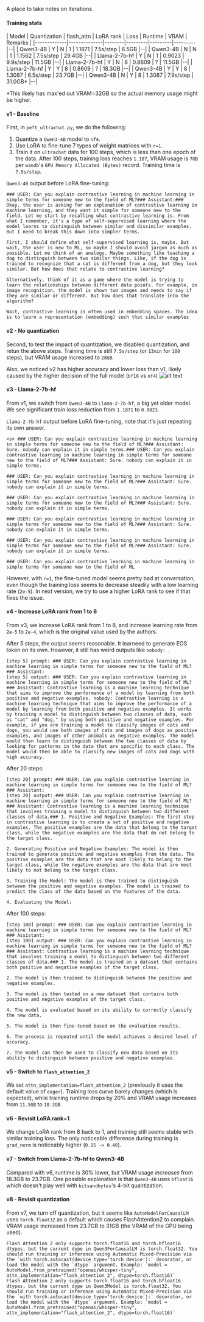 A place to take notes on iterations.

#### Training stats
| Model       | Quantization | flash_attn | LoRA rank | Loss   | Runtime | VRAM    |  Remarks |
|-------------|--------------|--------|---------|---------|---------|--|
| Qwen3-4B    | Y            | N | 1      |  1.1871 |  7.5s/step |  6.5GB  |--|
| Qwen3-4B    | N            | N | 1      |  1.1562 |  7.5s/step  | 29.4GB  |--|
| Llama-2-7b-hf  | Y         | N | 1      |  0.9023 |  9.9s/step  | 11.5GB  |--|
| Llama-2-7b-hf  | Y         | N | 8      |  0.8609 |  ?  | 11.5GB  |--|
| Llama-2-7b-hf  | Y         | Y | 8      |  0.8609 |  ?  | 18.3GB  |--|
| Qwen3-4B  | Y              | Y | 8      |  1.3087 | 6.5s/step | 23.7GB  |--|
| Qwen3-4B  | N              | Y | 8      |  1.3087 | 7.9s/step | 31.0GB*  |--|

*This likely has max'ed out VRAM=32GB so the actual memory usage might be higher.

#### v1 - Baseline
First, in `peft_ultrachat.py`, we do the following:
 1. Quantize a `Qwen3-4B` model to `nf4`.
 2. Use LoRA to fine-tune 7 types of weight matrices with `r=1`.
 3. Train it on `ultrachat` data for 100 steps, which is less than one epoch of the data.
After 100 steps, training loss reaches `1.187`, VRAM usage is `7GB` per `wandb`'s `GPU Memory Allocated (Bytes)` record. Training time is `7.5s/step`.

`Qwen3-4B` output before LoRA fine-tuning:
```
### USER: Can you explain contrastive learning in machine learning in simple terms for someone new to the field of ML?### Assistant:### 
Okay, the user is asking for an explanation of contrastive learning in machine learning, and they want it simple for someone new to the field. Let me start by recalling what contrastive learning is. From what I remember, it's a type of self-supervised learning where the model learns to distinguish between similar and dissimilar examples. But I need to break this down into simpler terms.

First, I should define what self-supervised learning is, maybe. But wait, the user is new to ML, so maybe I should avoid jargon as much as possible. Let me think of an analogy. Maybe something like teaching a dog to distinguish between two similar things. Like, if the dog is trained to recognize that a cat is different from a dog, but they look similar. But how does that relate to contrastive learning?

Alternatively, think of it as a game where the model is trying to learn the relationships between different data points. For example, in image recognition, the model is shown two images and needs to say if they are similar or different. But how does that translate into the algorithm?

Wait, contrastive learning is often used in embedding spaces. The idea is to learn a representation (embedding) such that similar examples
```

#### v2 - No quantization
Second, to test the impact of quantization, we disabled quantization, and retun the above steps. Training time is still `7.5s/step` (or `13min` for `100` steps), but VRAM usage increased to `28GB`.

Also, we noticed v2 has higher accuracy and lower loss than v1, likely caused by the higher decision of the full model (`bf16` vs `nf4`)
![alt text](assets/img1_loss_v2_vs_v1.png)

#### v3 - Llama-2-7b-hf
From v1, we switch from `Qwen3-4B` to `Llama-2-7b-hf`, a big yet older model. We see significant train loss reduction from `1.1871` to `0.9023`.

`Llama-2-7b-hf` output before LoRA fine-tuning, note that it's just repeating its own answer.
```
<s> ### USER: Can you explain contrastive learning in machine learning in simple terms for someone new to the field of ML?### Assistant: Sure. nobody can explain it in simple terms.### USER: Can you explain contrastive learning in machine learning in simple terms for someone new to the field of ML?### Assistant: Sure. nobody can explain it in simple terms.

### USER: Can you explain contrastive learning in machine learning in simple terms for someone new to the field of ML?### Assistant: Sure. nobody can explain it in simple terms.

### USER: Can you explain contrastive learning in machine learning in simple terms for someone new to the field of ML?### Assistant: Sure. nobody can explain it in simple terms.

### USER: Can you explain contrastive learning in machine learning in simple terms for someone new to the field of ML?### Assistant: Sure. nobody can explain it in simple terms.

### USER: Can you explain contrastive learning in machine learning in simple terms for someone new to the field of ML?### Assistant: Sure. nobody can explain it in simple terms.

### USER: Can you explain contrastive learning in machine learning in simple terms for someone new to the field of ML
```

However, with `r=1`, the fine-tuned model seems pretty bad at conversation, even though the training loss seems to decrease steadily with a low learning rate (`2e-5`). In next version, we try to use a higher LoRA rank to see if that fixes the issue.

#### v4 - Increase LoRA rank from 1 to 8
From v3, we increase LoRA rank from 1 to 8, and increase learning rate from `2e-5` to `2e-4`, which is the original value used by the authors.

After 5 steps, the output seems reasonable. It learneed to generate EOS token on its own. However, it still has weird outputs like `nobody: `.
```
[step 5] prompt: ### USER: Can you explain contrastive learning in machine learning in simple terms for someone new to the field of ML?### Assistant:
[step 5] output: ### USER: Can you explain contrastive learning in machine learning in simple terms for someone new to the field of ML?### Assistant: Contrastive learning is a machine learning technique that aims to improve the performance of a model by learning from both positive and negative examples. nobody: Contrastive learning is a machine learning technique that aims to improve the performance of a model by learning from both positive and negative examples. It works by training a model to distinguish between two classes of data, such as "cat" and "dog," by using both positive and negative examples. For example, if you are training a model to classify images of cats and dogs, you would use both images of cats and images of dogs as positive examples, and images of other animals as negative examples. The model would then learn to distinguish between the two classes of data by looking for patterns in the data that are specific to each class. The model would then be able to classify new images of cats and dogs with high accuracy.
```

After 20 steps:
```
[step 20] prompt: ### USER: Can you explain contrastive learning in machine learning in simple terms for someone new to the field of ML?### Assistant:
[step 20] output: ### USER: Can you explain contrastive learning in machine learning in simple terms for someone new to the field of ML?### Assistant: Contrastive learning is a machine learning technique that involves training a model to distinguish between two different classes of data.### 1. Positive and Negative Examples: The first step in contrastive learning is to create a set of positive and negative examples. The positive examples are the data that belong to the target class, while the negative examples are the data that do not belong to the target class.

2. Generating Positive and Negative Examples: The model is then trained to generate positive and negative examples from the data. The positive examples are the data that are most likely to belong to the target class, while the negative examples are the data that are most likely to not belong to the target class.

3. Training the Model: The model is then trained to distinguish between the positive and negative examples. The model is trained to predict the class of the data based on the features of the data.

4. Evaluating the Model:
```

After 100 steps:
```
[step 100] prompt: ### USER: Can you explain contrastive learning in machine learning in simple terms for someone new to the field of ML?### Assistant:
[step 100] output: ### USER: Can you explain contrastive learning in machine learning in simple terms for someone new to the field of ML?### Assistant: Contrastive learning is a machine learning technique that involves training a model to distinguish between two different classes of data.### 1. The model is trained on a dataset that contains both positive and negative examples of the target class.

2. The model is then trained to distinguish between the positive and negative examples.

3. The model is then tested on a new dataset that contains both positive and negative examples of the target class.

4. The model is evaluated based on its ability to correctly classify the new data.

5. The model is then fine-tuned based on the evaluation results.

6. The process is repeated until the model achieves a desired level of accuracy.

7. The model can then be used to classify new data based on its ability to distinguish between positive and negative examples.
```

#### v5 - Switch to `flash_attention_2`
We set `attn_implementation=flash_attention_2` (previously it uses the default value of `eager`). Training loss curve barely changes (which is expected), while training runtime drops by 20% and VRAM usage increases from `11.5GB` to `18.3GB`.

#### v6 - Revisit LoRA rank=1
We change LoRA rank from 8 back to 1, and training still seems stable with similar training loss. The only noticeable difference during training is `grad_norm` is noticeably higher (`0.15 -> 0.40`).

#### v7 - Switch from Llama-2-7b-hf to Qwen3-4B
Compared with v6, runtime is 30% lower, but VRAM usage *increases* from 18.3GB to 23.7GB. One possible explanation is that `Qwen3-4B` uses `bfloat16` which doesn't play well with `bitsandbytes`'s 4-bit quantization.

#### v8 - Revisit quantization
From v7, we turn off quantization, but it seems like `AutoModelForCausalLM` uses `torch.float32` as a default which causes FlashAttention2 to complain. VRAM usage increased from 23.7GB to 31GB (the VRAM of the GPU being used).
```
Flash Attention 2 only supports torch.float16 and torch.bfloat16 dtypes, but the current dype in Qwen3ForCausalLM is torch.float32. You should run training or inference using Automatic Mixed-Precision via the `with torch.autocast(device_type='torch_device'):` decorator, or load the model with the `dtype` argument. Example: `model = AutoModel.from_pretrained("openai/whisper-tiny", attn_implementation="flash_attention_2", dtype=torch.float16)`
Flash Attention 2 only supports torch.float16 and torch.bfloat16 dtypes, but the current dype in Qwen3Model is torch.float32. You should run training or inference using Automatic Mixed-Precision via the `with torch.autocast(device_type='torch_device'):` decorator, or load the model with the `dtype` argument. Example: `model = AutoModel.from_pretrained("openai/whisper-tiny", attn_implementation="flash_attention_2", dtype=torch.float16)`
```
